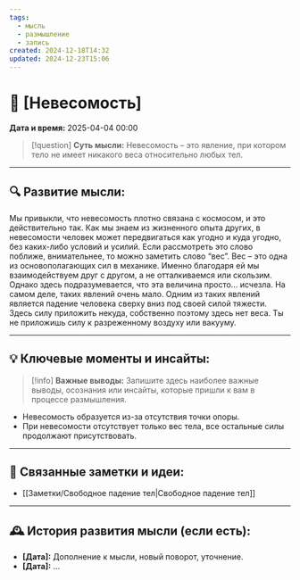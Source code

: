 ```yaml
---
tags:
  - мысль
  - размышление
  - запись
created: 2024-12-18T14:32
updated: 2024-12-23T15:06
---
```


# 💭  [Невесомость]

**Дата и время:** 2025-04-04 00:00

> [!question] **Суть мысли:**
> Невесомость – это явление, при котором тело не имеет никакого веса относительно любых тел.

---

## 🔍 Развитие мысли:

Мы привыкли, что невесомость плотно связана с космосом, и это действительно так. Как мы знаем из жизненного опыта других, в невесомости человек может передвигаться как угодно и куда угодно, без каких-либо условий и усилий. Если рассмотреть это слово поближе, внимательнее, то можно заметить слово “вес”.
Вес – это одна из основополагающих сил в механике. Именно благодаря ей мы взаимодействуем друг с другом, а не отталкиваемся или скользим. Однако здесь подразумевается, что эта величина просто… исчезла.
На самом деле, таких явлений очень мало. Одним из таких явлений является падение человека сверху вниз под своей силой тяжести. Здесь силу приложить некуда, собственно поэтому здесь нет веса. Ты не приложишь силу к разреженному воздуху или вакууму.

---

## 💡 Ключевые моменты и инсайты:

> [!info] **Важные выводы:**
> Запишите здесь наиболее важные выводы, осознания или инсайты, которые пришли к вам в процессе размышления.

- Невесомость образуется из-за отсутствия точки опоры.
- При невесомости отсутствует только вес тела, все остальные силы продолжают присутствовать.

---

## 🔄 Связанные заметки и идеи:

- [[Заметки/Свободное падение тел|Свободное падение тел]]

---

## 🕰️ История развития мысли (если есть):

* **[Дата]:**  Дополнение к мысли, новый поворот, уточнение.
* **[Дата]:**  ...
